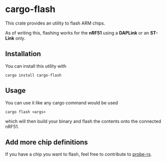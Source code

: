 # cargo-flash

This crate provides an utility to flash ARM chips.

As of writing this, flashing works for the **nRF51** using a **DAPLink** or an **ST-Link** only.

## Installation

You can install this utility with

`cargo install cargo-flash`

## Usage

You can use it like any cargo command would be used

`cargo flash <args>`

which will then build your binary and flash the contents onto the connected nRF51.

## Add more chip definitions

If you have a chip you want to flash, feel free to contribute to [probe-rs](https://github.com/probe-rs/probe-rs).